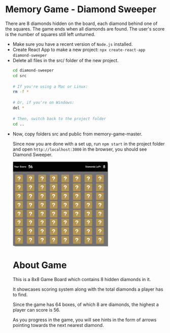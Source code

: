 # Memory Game - Diamond Sweeper

There are 8 diamonds hidden on the board, each diamond behind one of the squares.
The game ends when all diamonds are found. The user's score is the number of squares still left unturned.

<ul>
	<li>Make sure you have a recent version of <code>Node.js</code> installed.</li>
	<li>Create React App to make a new project: <code>npx create-react-app diamond-sweeper</code></li>
	<li>Delete all files in the src/ folder of the new project.</li>
	
```bash
cd diamond-sweeper
cd src

# If you're using a Mac or Linux:
rm -f *

# Or, if you're on Windows:
del *

# Then, switch back to the project folder
cd ..
```	
<li>Now, copy folders src and public from memory-game-master.</li>

Since now you are done with a set up, run <code>npm start</code> in the project folder and open <code>http://localhost:3000</code> in the browser, you should see Diamond Sweeper.

![Diamond Sweeper](https://github.com/akathrani/memory-game/blob/master/src/game.png)

# About Game

<p>This is a 8x8 Game Board which contains 8 hidden diamonds in it.</p>
<p>It showcases scoring system along with the total diamonds a player has to find.</p>
<p>Since the game has 64 boxes, of which 8 are diamonds, the highest a player can score is 56.</p>
<p>As you progress in the game, you will see hints in the form of arrows pointing towards the next nearest diamond.</p>